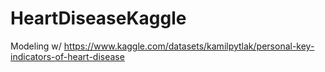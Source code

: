 # HeartDiseaseKaggle
Modeling w/ https://www.kaggle.com/datasets/kamilpytlak/personal-key-indicators-of-heart-disease
